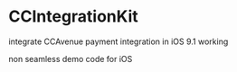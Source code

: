 # CCIntegrationKit
integrate CCAvenue payment integration in iOS 9.1 working

non seamless demo code for iOS

